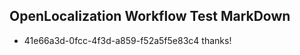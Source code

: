## OpenLocalization Workflow Test MarkDown
* 41e66a3d-0fcc-4f3d-a859-f52a5f5e83c4 
thanks!<!--HONumber=Mar16_HO4-->
